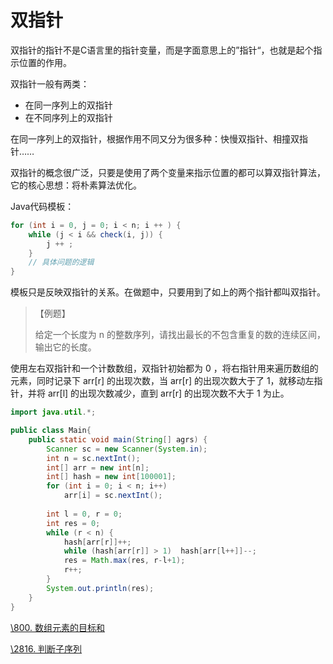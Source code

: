 # 双指针

双指针的指针不是C语言里的指针变量，而是字面意思上的”指针“，也就是起个指示位置的作用。

双指针一般有两类：

+ 在同一序列上的双指针
+ 在不同序列上的双指针

在同一序列上的双指针，根据作用不同又分为很多种：快慢双指针、相撞双指针……

双指针的概念很广泛，只要是使用了两个变量来指示位置的都可以算双指针算法，它的核心思想：将朴素算法优化。

Java代码模板：

```java
for (int i = 0, j = 0; i < n; i ++ ) {
    while (j < i && check(i, j)) {
        j ++ ;
    }
    // 具体问题的逻辑
}
```

模板只是反映双指针的关系。在做题中，只要用到了如上的两个指针都叫双指针。



> 【例题】
>
> 给定一个长度为 n 的整数序列，请找出最长的不包含重复的数的连续区间，输出它的长度。

使用左右双指针和一个计数数组，双指针初始都为 0 ，将右指针用来遍历数组的元素，同时记录下 arr[r] 的出现次数，当 arr[r] 的出现次数大于了 1，就移动左指针，并将 arr[l] 的出现次数减少，直到 arr[r] 的出现次数不大于 1 为止。

```java
import java.util.*;

public class Main{
    public static void main(String[] agrs) {
        Scanner sc = new Scanner(System.in);
        int n = sc.nextInt();
        int[] arr = new int[n];
        int[] hash = new int[100001];
        for (int i = 0; i < n; i++)
            arr[i] = sc.nextInt();
        
        int l = 0, r = 0;
        int res = 0;
        while (r < n) {
            hash[arr[r]]++;
            while (hash[arr[r]] > 1)  hash[arr[l++]]--;
            res = Math.max(res, r-l+1);
            r++;
        }
        System.out.println(res);
    }
}
```

[\800. 数组元素的目标和](https://www.acwing.com/problem/content/802/)

[\2816. 判断子序列](https://www.acwing.com/problem/content/2818/)
